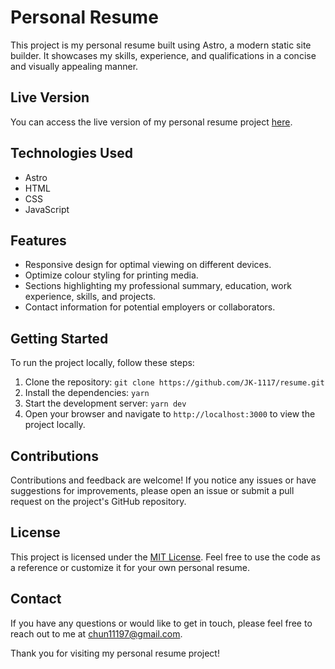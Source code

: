 # Personal Resume

This project is my personal resume built using Astro, a modern static site builder. It showcases my skills, experience, and qualifications in a concise and visually appealing manner.

## Live Version

You can access the live version of my personal resume project [here](https://www.example.com).

## Technologies Used

- Astro
- HTML
- CSS
- JavaScript

## Features

- Responsive design for optimal viewing on different devices.
- Optimize colour styling for printing media.
- Sections highlighting my professional summary, education, work experience, skills, and projects.
- Contact information for potential employers or collaborators.

## Getting Started

To run the project locally, follow these steps:

1. Clone the repository: `git clone https://github.com/JK-1117/resume.git`
2. Install the dependencies: `yarn`
3. Start the development server: `yarn dev`
4. Open your browser and navigate to `http://localhost:3000` to view the project locally.

## Contributions

Contributions and feedback are welcome! If you notice any issues or have suggestions for improvements, please open an issue or submit a pull request on the project's GitHub repository.

## License

This project is licensed under the [MIT License](LICENSE). Feel free to use the code as a reference or customize it for your own personal resume.

## Contact

If you have any questions or would like to get in touch, please feel free to reach out to me at [chun11197@gmail.com](mailto:chun11197@gmail.com).

Thank you for visiting my personal resume project!
